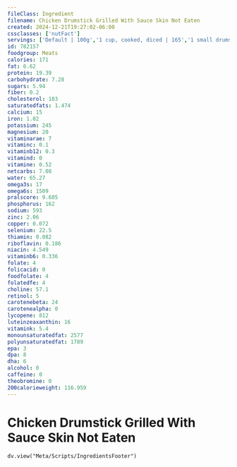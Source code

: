 ```yaml
---
fileClass: Ingredient
filename: Chicken Drumstick Grilled With Sauce Skin Not Eaten
created: 2024-12-21T19:27:02-06:00
cssclasses: ['nutFact']
servings: ['Default | 100g','1 cup, cooked, diced | 165','1 small drumstick | 55','1 medium drumstick | 75','1 large drumstick | 100','1 drumstick, ns as to size | 75','1 oz, cooked | 28']
id: 782157
foodgroup: Meats
calories: 171
fat: 6.62
protein: 19.39
carbohydrate: 7.28
sugars: 5.94
fiber: 0.2
cholesterol: 103
saturatedfats: 1.474
calcium: 15
iron: 1.02
potassium: 245
magnesium: 20
vitaminarae: 7
vitaminc: 0.1
vitaminb12: 0.3
vitamind: 0
vitamine: 0.52
netcarbs: 7.08
water: 65.27
omega3s: 17
omega6s: 1509
pralscore: 9.605
phosphorus: 162
sodium: 593
zinc: 2.06
copper: 0.072
selenium: 22.5
thiamin: 0.082
riboflavin: 0.186
niacin: 4.549
vitaminb6: 0.336
folate: 4
folicacid: 0
foodfolate: 4
folatedfe: 4
choline: 57.1
retinol: 5
carotenebeta: 24
carotenealpha: 0
lycopene: 812
luteinzeaxanthin: 16
vitamink: 5.4
monounsaturatedfat: 2577
polyunsaturatedfat: 1789
epa: 3
dpa: 8
dha: 6
alcohol: 0
caffeine: 0
theobromine: 0
200calorieweight: 116.959
---
```


# Chicken Drumstick Grilled With Sauce Skin Not Eaten

```dataviewjs
dv.view("Meta/Scripts/IngredientsFooter")
```